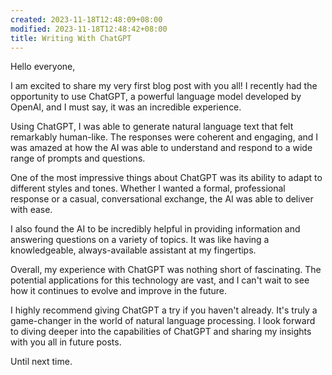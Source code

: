 ```yaml
---
created: 2023-11-18T12:48:09+08:00
modified: 2023-11-18T12:48:42+08:00
title: Writing With ChatGPT
---
```


Hello everyone,

I am excited to share my very first blog post with you all! I recently had the opportunity to use ChatGPT, a powerful language model developed by OpenAI, and I must say, it was an incredible experience.

Using ChatGPT, I was able to generate natural language text that felt remarkably human-like. The responses were coherent and engaging, and I was amazed at how the AI was able to understand and respond to a wide range of prompts and questions.

One of the most impressive things about ChatGPT was its ability to adapt to different styles and tones. Whether I wanted a formal, professional response or a casual, conversational exchange, the AI was able to deliver with ease.

I also found the AI to be incredibly helpful in providing information and answering questions on a variety of topics. It was like having a knowledgeable, always-available assistant at my fingertips.

Overall, my experience with ChatGPT was nothing short of fascinating. The potential applications for this technology are vast, and I can't wait to see how it continues to evolve and improve in the future.

I highly recommend giving ChatGPT a try if you haven't already. It's truly a game-changer in the world of natural language processing. I look forward to diving deeper into the capabilities of ChatGPT and sharing my insights with you all in future posts.

Until next time.

